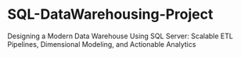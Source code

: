 # SQL-DataWarehousing-Project
Designing a Modern Data Warehouse Using SQL Server: Scalable ETL Pipelines, Dimensional Modeling, and Actionable Analytics
